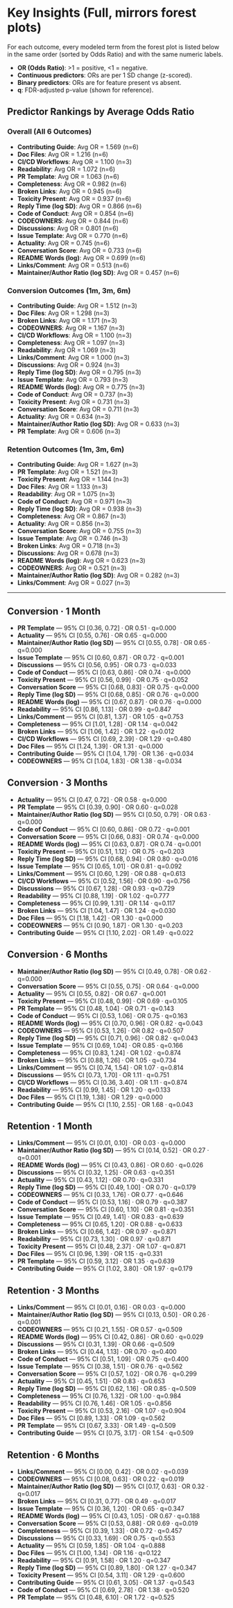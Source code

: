 # Key Insights (Full, mirrors forest plots)

For each outcome, every modeled term from the forest plot is listed below in the same order (sorted by Odds Ratio) and with the same numeric labels.

- **OR (Odds Ratio)**: >1 = positive, <1 = negative.
- **Continuous predictors**: ORs are per 1 SD change (z-scored).
- **Binary predictors**: ORs are for feature present vs absent.
- **q**: FDR-adjusted p-value (shown for reference).

## Predictor Rankings by Average Odds Ratio

### Overall (All 6 Outcomes)

- **Contributing Guide**: Avg OR = 1.569 (n=6)
- **Doc Files**: Avg OR = 1.216 (n=6)
- **CI/CD Workflows**: Avg OR = 1.100 (n=3)
- **Readability**: Avg OR = 1.072 (n=6)
- **PR Template**: Avg OR = 1.063 (n=6)
- **Completeness**: Avg OR = 0.982 (n=6)
- **Broken Links**: Avg OR = 0.945 (n=6)
- **Toxicity Present**: Avg OR = 0.937 (n=6)
- **Reply Time (log SD)**: Avg OR = 0.866 (n=6)
- **Code of Conduct**: Avg OR = 0.854 (n=6)
- **CODEOWNERS**: Avg OR = 0.844 (n=6)
- **Discussions**: Avg OR = 0.801 (n=6)
- **Issue Template**: Avg OR = 0.770 (n=6)
- **Actuality**: Avg OR = 0.745 (n=6)
- **Conversation Score**: Avg OR = 0.733 (n=6)
- **README Words (log)**: Avg OR = 0.699 (n=6)
- **Links/Comment**: Avg OR = 0.513 (n=6)
- **Maintainer/Author Ratio (log SD)**: Avg OR = 0.457 (n=6)

### Conversion Outcomes (1m, 3m, 6m)

- **Contributing Guide**: Avg OR = 1.512 (n=3)
- **Doc Files**: Avg OR = 1.298 (n=3)
- **Broken Links**: Avg OR = 1.171 (n=3)
- **CODEOWNERS**: Avg OR = 1.167 (n=3)
- **CI/CD Workflows**: Avg OR = 1.100 (n=3)
- **Completeness**: Avg OR = 1.097 (n=3)
- **Readability**: Avg OR = 1.069 (n=3)
- **Links/Comment**: Avg OR = 1.000 (n=3)
- **Discussions**: Avg OR = 0.924 (n=3)
- **Reply Time (log SD)**: Avg OR = 0.795 (n=3)
- **Issue Template**: Avg OR = 0.793 (n=3)
- **README Words (log)**: Avg OR = 0.775 (n=3)
- **Code of Conduct**: Avg OR = 0.737 (n=3)
- **Toxicity Present**: Avg OR = 0.731 (n=3)
- **Conversation Score**: Avg OR = 0.711 (n=3)
- **Actuality**: Avg OR = 0.634 (n=3)
- **Maintainer/Author Ratio (log SD)**: Avg OR = 0.633 (n=3)
- **PR Template**: Avg OR = 0.606 (n=3)

### Retention Outcomes (1m, 3m, 6m)

- **Contributing Guide**: Avg OR = 1.627 (n=3)
- **PR Template**: Avg OR = 1.521 (n=3)
- **Toxicity Present**: Avg OR = 1.144 (n=3)
- **Doc Files**: Avg OR = 1.133 (n=3)
- **Readability**: Avg OR = 1.075 (n=3)
- **Code of Conduct**: Avg OR = 0.971 (n=3)
- **Reply Time (log SD)**: Avg OR = 0.938 (n=3)
- **Completeness**: Avg OR = 0.867 (n=3)
- **Actuality**: Avg OR = 0.856 (n=3)
- **Conversation Score**: Avg OR = 0.755 (n=3)
- **Issue Template**: Avg OR = 0.746 (n=3)
- **Broken Links**: Avg OR = 0.718 (n=3)
- **Discussions**: Avg OR = 0.678 (n=3)
- **README Words (log)**: Avg OR = 0.623 (n=3)
- **CODEOWNERS**: Avg OR = 0.521 (n=3)
- **Maintainer/Author Ratio (log SD)**: Avg OR = 0.282 (n=3)
- **Links/Comment**: Avg OR = 0.027 (n=3)

---


## Conversion · 1 Month
- **PR Template** — 95% CI [0.36, 0.72] · OR 0.51 · q=0.000
- **Actuality** — 95% CI [0.55, 0.76] · OR 0.65 · q=0.000
- **Maintainer/Author Ratio (log SD)** — 95% CI [0.55, 0.78] · OR 0.65 · q=0.000
- **Issue Template** — 95% CI [0.60, 0.87] · OR 0.72 · q=0.001
- **Discussions** — 95% CI [0.56, 0.95] · OR 0.73 · q=0.033
- **Code of Conduct** — 95% CI [0.63, 0.86] · OR 0.74 · q=0.000
- **Toxicity Present** — 95% CI [0.56, 0.99] · OR 0.75 · q=0.052
- **Conversation Score** — 95% CI [0.68, 0.83] · OR 0.75 · q=0.000
- **Reply Time (log SD)** — 95% CI [0.68, 0.85] · OR 0.76 · q=0.000
- **README Words (log)** — 95% CI [0.67, 0.87] · OR 0.76 · q=0.000
- **Readability** — 95% CI [0.86, 1.13] · OR 0.99 · q=0.847
- **Links/Comment** — 95% CI [0.81, 1.37] · OR 1.05 · q=0.753
- **Completeness** — 95% CI [1.01, 1.28] · OR 1.14 · q=0.042
- **Broken Links** — 95% CI [1.06, 1.42] · OR 1.22 · q=0.012
- **CI/CD Workflows** — 95% CI [0.69, 2.39] · OR 1.29 · q=0.480
- **Doc Files** — 95% CI [1.24, 1.39] · OR 1.31 · q=0.000
- **Contributing Guide** — 95% CI [1.04, 1.79] · OR 1.36 · q=0.034
- **CODEOWNERS** — 95% CI [1.04, 1.83] · OR 1.38 · q=0.034

## Conversion · 3 Months
- **Actuality** — 95% CI [0.47, 0.72] · OR 0.58 · q=0.000
- **PR Template** — 95% CI [0.39, 0.90] · OR 0.60 · q=0.028
- **Maintainer/Author Ratio (log SD)** — 95% CI [0.50, 0.79] · OR 0.63 · q=0.000
- **Code of Conduct** — 95% CI [0.60, 0.86] · OR 0.72 · q=0.001
- **Conversation Score** — 95% CI [0.66, 0.83] · OR 0.74 · q=0.000
- **README Words (log)** — 95% CI [0.63, 0.87] · OR 0.74 · q=0.001
- **Toxicity Present** — 95% CI [0.51, 1.12] · OR 0.75 · q=0.203
- **Reply Time (log SD)** — 95% CI [0.68, 0.94] · OR 0.80 · q=0.016
- **Issue Template** — 95% CI [0.65, 1.01] · OR 0.81 · q=0.092
- **Links/Comment** — 95% CI [0.60, 1.29] · OR 0.88 · q=0.613
- **CI/CD Workflows** — 95% CI [0.52, 1.56] · OR 0.90 · q=0.756
- **Discussions** — 95% CI [0.67, 1.28] · OR 0.93 · q=0.729
- **Readability** — 95% CI [0.88, 1.19] · OR 1.02 · q=0.777
- **Completeness** — 95% CI [0.99, 1.31] · OR 1.14 · q=0.117
- **Broken Links** — 95% CI [1.04, 1.47] · OR 1.24 · q=0.030
- **Doc Files** — 95% CI [1.18, 1.42] · OR 1.30 · q=0.000
- **CODEOWNERS** — 95% CI [0.90, 1.87] · OR 1.30 · q=0.203
- **Contributing Guide** — 95% CI [1.10, 2.02] · OR 1.49 · q=0.022

## Conversion · 6 Months
- **Maintainer/Author Ratio (log SD)** — 95% CI [0.49, 0.78] · OR 0.62 · q=0.000
- **Conversation Score** — 95% CI [0.55, 0.75] · OR 0.64 · q=0.000
- **Actuality** — 95% CI [0.55, 0.82] · OR 0.67 · q=0.001
- **Toxicity Present** — 95% CI [0.48, 0.99] · OR 0.69 · q=0.105
- **PR Template** — 95% CI [0.48, 1.04] · OR 0.71 · q=0.143
- **Code of Conduct** — 95% CI [0.53, 1.06] · OR 0.75 · q=0.163
- **README Words (log)** — 95% CI [0.70, 0.96] · OR 0.82 · q=0.043
- **CODEOWNERS** — 95% CI [0.53, 1.26] · OR 0.82 · q=0.507
- **Reply Time (log SD)** — 95% CI [0.71, 0.96] · OR 0.82 · q=0.043
- **Issue Template** — 95% CI [0.69, 1.04] · OR 0.85 · q=0.166
- **Completeness** — 95% CI [0.83, 1.24] · OR 1.02 · q=0.874
- **Broken Links** — 95% CI [0.88, 1.26] · OR 1.05 · q=0.734
- **Links/Comment** — 95% CI [0.74, 1.54] · OR 1.07 · q=0.814
- **Discussions** — 95% CI [0.73, 1.70] · OR 1.11 · q=0.751
- **CI/CD Workflows** — 95% CI [0.36, 3.40] · OR 1.11 · q=0.874
- **Readability** — 95% CI [0.99, 1.45] · OR 1.20 · q=0.133
- **Doc Files** — 95% CI [1.19, 1.38] · OR 1.29 · q=0.000
- **Contributing Guide** — 95% CI [1.10, 2.55] · OR 1.68 · q=0.043

## Retention · 1 Month
- **Links/Comment** — 95% CI [0.01, 0.10] · OR 0.03 · q=0.000
- **Maintainer/Author Ratio (log SD)** — 95% CI [0.14, 0.52] · OR 0.27 · q=0.001
- **README Words (log)** — 95% CI [0.43, 0.86] · OR 0.60 · q=0.026
- **Discussions** — 95% CI [0.32, 1.25] · OR 0.63 · q=0.351
- **Actuality** — 95% CI [0.43, 1.12] · OR 0.70 · q=0.331
- **Reply Time (log SD)** — 95% CI [0.49, 1.00] · OR 0.70 · q=0.179
- **CODEOWNERS** — 95% CI [0.33, 1.76] · OR 0.77 · q=0.646
- **Code of Conduct** — 95% CI [0.53, 1.16] · OR 0.79 · q=0.387
- **Conversation Score** — 95% CI [0.60, 1.10] · OR 0.81 · q=0.351
- **Issue Template** — 95% CI [0.49, 1.41] · OR 0.83 · q=0.639
- **Completeness** — 95% CI [0.65, 1.20] · OR 0.88 · q=0.633
- **Broken Links** — 95% CI [0.66, 1.42] · OR 0.97 · q=0.871
- **Readability** — 95% CI [0.73, 1.30] · OR 0.97 · q=0.871
- **Toxicity Present** — 95% CI [0.48, 2.37] · OR 1.07 · q=0.871
- **Doc Files** — 95% CI [0.96, 1.39] · OR 1.15 · q=0.331
- **PR Template** — 95% CI [0.59, 3.12] · OR 1.35 · q=0.639
- **Contributing Guide** — 95% CI [1.02, 3.80] · OR 1.97 · q=0.179

## Retention · 3 Months
- **Links/Comment** — 95% CI [0.01, 0.16] · OR 0.03 · q=0.000
- **Maintainer/Author Ratio (log SD)** — 95% CI [0.13, 0.50] · OR 0.26 · q=0.001
- **CODEOWNERS** — 95% CI [0.21, 1.55] · OR 0.57 · q=0.509
- **README Words (log)** — 95% CI [0.42, 0.86] · OR 0.60 · q=0.029
- **Discussions** — 95% CI [0.31, 1.39] · OR 0.66 · q=0.509
- **Broken Links** — 95% CI [0.44, 1.13] · OR 0.70 · q=0.400
- **Code of Conduct** — 95% CI [0.51, 1.09] · OR 0.75 · q=0.400
- **Issue Template** — 95% CI [0.38, 1.51] · OR 0.76 · q=0.562
- **Conversation Score** — 95% CI [0.57, 1.02] · OR 0.76 · q=0.299
- **Actuality** — 95% CI [0.45, 1.51] · OR 0.83 · q=0.653
- **Reply Time (log SD)** — 95% CI [0.62, 1.16] · OR 0.85 · q=0.509
- **Completeness** — 95% CI [0.76, 1.32] · OR 1.00 · q=0.984
- **Readability** — 95% CI [0.76, 1.46] · OR 1.05 · q=0.856
- **Toxicity Present** — 95% CI [0.53, 2.16] · OR 1.07 · q=0.904
- **Doc Files** — 95% CI [0.89, 1.33] · OR 1.09 · q=0.562
- **PR Template** — 95% CI [0.67, 3.33] · OR 1.49 · q=0.509
- **Contributing Guide** — 95% CI [0.75, 3.17] · OR 1.54 · q=0.509

## Retention · 6 Months
- **Links/Comment** — 95% CI [0.00, 0.42] · OR 0.02 · q=0.039
- **CODEOWNERS** — 95% CI [0.08, 0.63] · OR 0.22 · q=0.019
- **Maintainer/Author Ratio (log SD)** — 95% CI [0.17, 0.63] · OR 0.32 · q=0.017
- **Broken Links** — 95% CI [0.31, 0.77] · OR 0.49 · q=0.017
- **Issue Template** — 95% CI [0.36, 1.20] · OR 0.65 · q=0.347
- **README Words (log)** — 95% CI [0.43, 1.05] · OR 0.67 · q=0.188
- **Conversation Score** — 95% CI [0.53, 0.88] · OR 0.69 · q=0.019
- **Completeness** — 95% CI [0.39, 1.33] · OR 0.72 · q=0.457
- **Discussions** — 95% CI [0.33, 1.69] · OR 0.75 · q=0.553
- **Actuality** — 95% CI [0.59, 1.85] · OR 1.04 · q=0.888
- **Doc Files** — 95% CI [1.00, 1.34] · OR 1.16 · q=0.122
- **Readability** — 95% CI [0.91, 1.58] · OR 1.20 · q=0.347
- **Reply Time (log SD)** — 95% CI [0.89, 1.80] · OR 1.27 · q=0.347
- **Toxicity Present** — 95% CI [0.54, 3.11] · OR 1.29 · q=0.600
- **Contributing Guide** — 95% CI [0.61, 3.05] · OR 1.37 · q=0.543
- **Code of Conduct** — 95% CI [0.69, 2.78] · OR 1.38 · q=0.520
- **PR Template** — 95% CI [0.48, 6.10] · OR 1.72 · q=0.525
